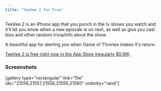 ```yaml
---
title: "TeeVee 2 for Free"
---
```

<p>TeeVee 2 is an iPhone app that you punch in the tv shows you watch and it'll let you know when a new episode is on next, as well as give you cast bios and other random trivia/info about the show.</p>
<p>A beautiful app for alerting you when Game of Thrones makes it's return.</p>
<p><a href="https://target.georiot.com/Proxy.ashx?tsid=528&GR_URL=https%253A%252F%252Fitunes.apple.com%252Fus%252Fapp%252Fteevee-2-your-tv-shows-guru%252Fid663975743%253Fmt%253D8%2526uo%253D4%2526partnerId%253D30" target="itunes_store">TeeVee 2 is free right now in the App Store (regularly $0.99)</a>.</p>
<h3>Screenshots</h3>
<p>[gallery type="rectangular" link="file" ids="21556,21557,21558,21559,21560" orderby="rand"]</p>
